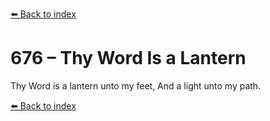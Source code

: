 [⬅️ Back to index](../README.md)

# 676 – Thy Word Is a Lantern

Thy Word is a lantern unto my feet,
And a light unto my path.

[⬅️ Back to index](../README.md)
